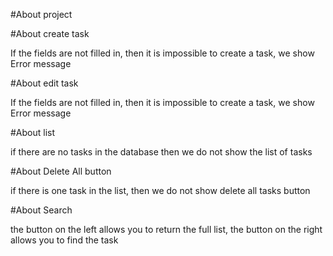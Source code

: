 #About project

#About create task

If the fields are not filled in,
then it is impossible to create a task, 
we show Error message

#About edit task

If the fields are not filled in,
then it is impossible to create a task,
we show Error message

#About list 

if there are no tasks in the database 
then we do not show the list of tasks

#About Delete All button

if there is one task in the list, 
then we do not show delete all tasks button

#About Search

the button on the left allows you to return
the full list, the button on the right
allows you to find the task
